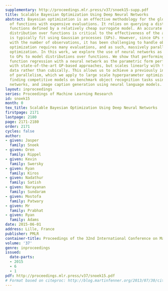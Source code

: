 ```yaml
---
supplementary: http://proceedings.mlr.press/v37/snoek15-supp.pdf
title: Scalable Bayesian Optimization Using Deep Neural Networks
abstract: Bayesian optimization is an effective methodology for the global optimization
  of functions with expensive evaluations. It relies on querying a distribution over
  functions defined by a relatively cheap surrogate model. An accurate model for this
  distribution over functions is critical to the effectiveness of the approach, and
  is typically fit using Gaussian processes (GPs). However, since GPs scale cubically
  with the number of observations, it has been challenging to handle objectives whose
  optimization requires many evaluations, and as such, massively parallelizing the
  optimization. In this work, we explore the use of neural networks as an alternative
  to GPs to model distributions over functions. We show that performing adaptive basis
  function regression with a neural network as the parametric form performs competitively
  with state-of-the-art GP-based approaches, but scales linearly with the number of
  data rather than cubically. This allows us to achieve a previously intractable degree
  of parallelism, which we apply to large scale hyperparameter optimization, rapidly
  finding competitive models on benchmark object recognition tasks using convolutional
  networks, and image caption generation using neural language models.
layout: inproceedings
series: Proceedings of Machine Learning Research
id: snoek15
month: 0
tex_title: Scalable Bayesian Optimization Using Deep Neural Networks
firstpage: 2171
lastpage: 2180
page: 2171-2180
order: 2171
cycles: false
author:
- given: Jasper
  family: Snoek
- given: Oren
  family: Rippel
- given: Kevin
  family: Swersky
- given: Ryan
  family: Kiros
- given: Nadathur
  family: Satish
- given: Narayanan
  family: Sundaram
- given: Mostofa
  family: Patwary
- given: Mr
  family: Prabhat
- given: Ryan
  family: Adams
date: 2015-06-01
address: Lille, France
publisher: PMLR
container-title: Proceedings of the 32nd International Conference on Machine Learning
volume: '37'
genre: inproceedings
issued:
  date-parts:
  - 2015
  - 6
  - 1
pdf: http://proceedings.mlr.press/v37/snoek15.pdf
# Format based on citeproc: http://blog.martinfenner.org/2013/07/30/citeproc-yaml-for-bibliographies/
---
```

